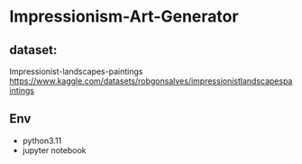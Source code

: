 # Impressionism-Art-Generator

## dataset:
Impressionist-landscapes-paintings <br>
https://www.kaggle.com/datasets/robgonsalves/impressionistlandscapespaintings
<br>


## Env
- python3.11
- jupyter notebook

  
